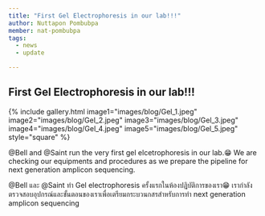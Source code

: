 ```yaml
---
title: "First Gel Electrophoresis in our lab!!!"
author: Nuttapon Pombubpa
member: nat-pombubpa
tags:
  - news
  - update

---
```


## First Gel Electrophoresis in our lab!!!

{%
  include gallery.html
  image1="images/blog/Gel_1.jpeg"
  image2="images/blog/Gel_2.jpeg"
  image3="images/blog/Gel_3.jpeg"
  image4="images/blog/Gel_4.jpeg"
  image5="images/blog/Gel_5.jpeg"
  style="square"
%}

@Bell and @Saint run the very first gel elcetrophoresis in our lab.😁 We are checking our equipments and procedures as we prepare the pipeline for next generation amplicon sequencing. 


@Bell และ @Saint ทำ Gel electrophoresis ครั้งแรกในห้องปฏิบัติการของเรา😁 เรากำลังตรวจสอบอุปกรณ์และขั้นตอนของเราเพื่อเตรียมกระบวนกสรสำหรับการทำ next generation amplicon sequencing


